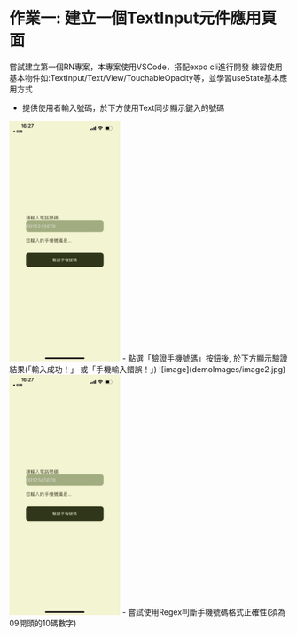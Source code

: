 # 作業一: 建立一個TextInput元件應用頁面
嘗試建立第一個RN專案，本專案使用VSCode，搭配expo cli進行開發
練習使用基本物件如:TextInput/Text/View/TouchableOpacity等，並學習useState基本應用方式
- 提供使用者輸入號碼，於下方使用Text同步顯示鍵入的號碼
<img src="https://github.com/jwhollyli/ReactNative/blob/5666fdd3bfda9f944aa9d04c949edb79b4557b53/Homework1_TextInput/demoImages/image1.jpg" alt="Image1" width="200"/>
- 點選「驗證手機號碼」按鈕後, 於下方顯示驗證結果(「輸入成功！」 或「手機輸入錯誤！」)
![image](demoImages/image2.jpg)
<img src="https://github.com/jwhollyli/ReactNative/blob/5666fdd3bfda9f944aa9d04c949edb79b4557b53/Homework1_TextInput/demoImages/image1.jpg" alt="Image2" width="200"/>
- 嘗試使用Regex判斷手機號碼格式正確性(須為09開頭的10碼數字)
